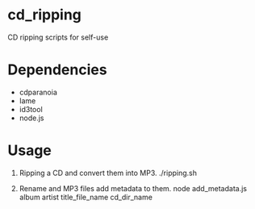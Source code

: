 # cd_ripping
CD ripping scripts for self-use

# Dependencies

- cdparanoia
- lame
- id3tool
- node.js

# Usage

1. Ripping a CD and convert them into MP3.
./ripping.sh

2. Rename and MP3 files add metadata to them.
node add_metadata.js album artist title_file_name cd_dir_name
